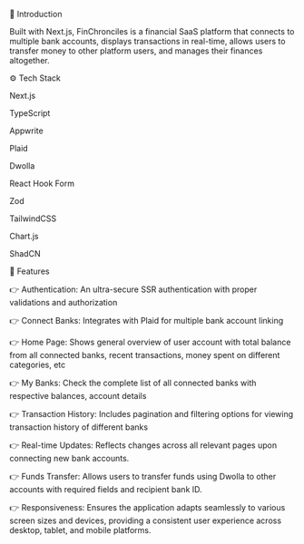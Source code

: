 🤖 Introduction

Built with Next.js, FinChronciles is a financial SaaS platform that connects to multiple bank accounts, displays transactions in real-time, allows users to transfer money to other platform users, and manages their finances altogether.



⚙️ Tech Stack

Next.js

TypeScript

Appwrite

Plaid

Dwolla

React Hook Form

Zod

TailwindCSS

Chart.js

ShadCN


🔋 Features

👉 Authentication: An ultra-secure SSR authentication with proper validations and authorization

👉 Connect Banks: Integrates with Plaid for multiple bank account linking

👉 Home Page: Shows general overview of user account with total balance from all connected banks, recent transactions, money spent on different categories, etc

👉 My Banks: Check the complete list of all connected banks with respective balances, account details

👉 Transaction History: Includes pagination and filtering options for viewing transaction history of different banks

👉 Real-time Updates: Reflects changes across all relevant pages upon connecting new bank accounts.

👉 Funds Transfer: Allows users to transfer funds using Dwolla to other accounts with required fields and recipient bank ID.

👉 Responsiveness: Ensures the application adapts seamlessly to various screen sizes and devices, providing a consistent user experience across desktop, tablet, and mobile platforms.
